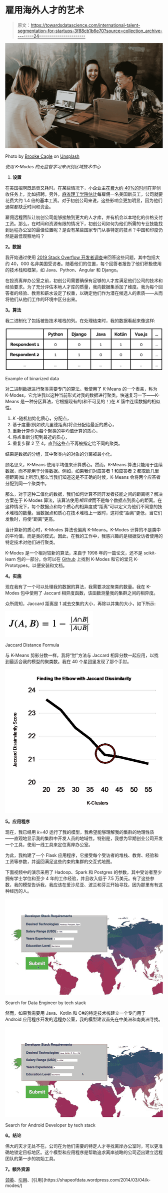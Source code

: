 # 雇用海外人才的艺术

> 原文：<https://towardsdatascience.com/international-talent-segmentation-for-startups-3f88cb1b6e70?source=collection_archive---------24----------------------->

![](img/fc9297f023c3bbdd012bff3375448181.png)

Photo by [Brooke Cagle](https://unsplash.com/@brookecagle?utm_source=unsplash&utm_medium=referral&utm_content=creditCopyText) on [Unsplash](https://unsplash.com/s/photos/office?utm_source=unsplash&utm_medium=referral&utm_content=creditCopyText)

*使用 K-Modes 的无监督学习来识别区域技术中心*

1.  **设置**

在美国招聘既昂贵又耗时。在某些情况下，小企业主[花费大约 40%的时间](https://www.entrepreneur.com/article/217866)在非创收任务上，比如招聘。另外，[麻省理工学院估计](http://web.mit.edu/e-club/hadzima/how-much-does-an-employee-cost.html)每雇佣一名美国新员工，公司就要花费大约 1.4 倍的基本工资。对于初创公司来说，这些影响会更加明显，因为他们通常都缺乏时间和资金。

雇佣远程团队让初创公司能够接触到更大的人才库，并有机会以本地化的价格支付工资。那么，在时间和资源有限的情况下，初创公司如何为他们所需的专业技能找到远程办公室的最佳位置呢？是否有某些国家专门从事特定的技术？中国和印度仍然是最佳观察地吗？

**2。数据**

我开始通过使用 [2019 Stack Overflow 开发者调查](https://insights.stackoverflow.com/survey/2019)来回答这些问题，其中包括大约 40，000 名非美国受访者。随着他们的位置，每个回答者报告了他们积极使用的技术栈和框架，如 Java、Python、Angular 和 Django。

在投资离岸办公室之前，初创公司需要确保有足够的人才库满足他们公司的技术和经验要求。为了充分评估本地人才库的质量，我向数据集添加了维度。我为每个回答者的经验、教育和薪水设定了权重，以确定他们作为潜在候选人的素质——从而将他们从他们工作的环境中区分出来。

**3。算法**

我二进制化了包括被告技术堆栈的列。在处理结束时，我的数据看起来像这样:

![](img/0cf07f802733ccb5eceee98482e78b88.png)

Example of binarized data

对二进制数据进行聚类需要专门的算法。我使用了 K-Means 的一个表亲，称为 K-Modes，它允许我以这种当前形式对我的数据进行聚类。快速复习一下——K-Means 是一种分区算法，它根据现有的(和不可见的！)在 *K* 簇中连续数据的相似性。

1.  *K* -随机初始化质心，分配点，
2.  基于度量(例如欧几里德距离)将点分配给最近的质心，
3.  重新计算作为每个聚类的平均值计算的质心，
4.  将点重新分配到最近的质心，
5.  重复步骤 2 至 4，直到这些点不再被指定给不同的聚类。

结果是数据的分组，其中聚类内的对象的分离被最小化。

顾名思义，K-Means 使用平均值来计算质心。然而，K-Means 算法只能用于连续数据，而不能用于分类数据。例如，如果我们对应答者 1 和应答者 2 都取欧几里德距离(如上所示),那么当我们知道这是不正确的时候，K-Means 会将两个应答者分配到同一个聚类中。

那么，对于这种二值化的数据，我们如何计算不同开发者技能之间的距离呢？解决方案在于 K-Modes 算法，该算法使用*相异度*而不是每个数据点到质心的距离。在这种情况下，每个数据点和每个质心的相异度或“距离”可以定义为他们不同意的技术堆栈的数量。当数据点和质心在技术堆栈上一致时，这将使“距离”更低，当它们发散时，将使“距离”更高。

当计算新的质心时，K-Modes 算法也偏离 K-Means。K-Modes 计算的不是类中的平均值，而是类的模式。因此，在我的工作中，我感兴趣的是根据受访者使用的特定技术对他们进行聚类。

K-Modes 是一个相对较新的算法，来自于 1998 年的一篇论文，还不是 scikit-learn 包的一部分。你可以在 [Github](https://github.com/nicodv/kmodes) 上找到 K-Modes 和它的堂兄 K-Prototypes，以便安装和文档。

**4。实施**

现在我有了一个可以处理我的数据的算法，我需要决定聚类的数量。我在 K-Modes 包中使用了 Jaccard 相异度函数，该函数测量我的集群之间的相异度。

众所周知，Jaccard 距离是 1 减去交集的大小，再除以并集的大小，如下所示:

![](img/080efd2828f163c2a5642225059f1f77.png)

Jaccard Distance Formula

与 K-Means 剪影分数一样，我将“肘”方法与 Jaccard 相异分数一起应用，以找到最适合我的模型的聚类数。我在 40 个星团里发现了那个手肘。

![](img/ad3fc03539af779450872d845242786c.png)

**5。应用程序**

现在，我已经用 *k=40* 运行了我的模型，我希望能够理解我的集群的地理性质——直观地显示我的集群中开发人员的地域性。特别是，我想为早期创业公司开发一个工具，使用一线工具来定位离岸办公室。

为此，我构建了一个 Flask 应用程序，它接受每个受访者的堆栈、教育、经验和工资等参数，并返回满足这些约束的集群的交互式地图。

下面视频中的演示采用了 Hadoop、Spark 和 Postgres 的参数，其中受访者至少拥有学士学位和至少 4 年的工作经验，并且收入低于 7.5 万美元。有了这些参数，我的模型告诉我，我应该在爱沙尼亚、波兰和芬兰开始寻找，因为那里有有这种经历的人。

![](img/acc16f6dffc9ab0926182509624cca04.png)

Search for Data Engineer by tech stack

然而，如果我需要用 Java、Kotlin 和 C#的特定技术栈建立一个专门用于 Android 应用程序开发的远程办公室，我的模型建议首先在中美洲和南美洲寻找。

![](img/5bfd407ac57b0fea70bd051368062d38.png)

Search for Android Developer by tech stack

**6。结论**

伟大的天才无处不在。公司在为他们需要的特定人才寻找离岸办公室时，可以更准确地锁定目标地区。这个模型和应用程序是帮助追求离岸战略的公司迈出建立远程团队的第一步的初始工具。

**7。额外资源**

[领英](https://www.linkedin.com/in/kathmbell/)、[引用](https://amva4newphysics.wordpress.com/2016/10/26/into-the-world-of-clustering-algorithms-k-means-k-modes-and-k-prototypes/comment-page-1/#targetText=k%2Dmodes%20is%20an%20extension%20of%20k%2Dmeans.&targetText=And%20instead%20of%20means%2C%20it,since%20they%20act%20as%20centroids.)、[引用](https://shapeofdata.wordpress.com/2014/03/04/k-modes/)